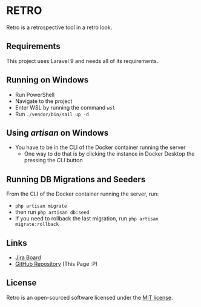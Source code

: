 # RETRO

Retro is a retrospective tool in a retro look.

## Requirements

This project uses Laravel 9 and needs all of its requirements.

## Running on Windows

- Run PowerShell
- Navigate to the project
- Enter WSL by running the command `wsl`
- Run `./vendor/bin/sail up -d`

## Using *artisan* on Windows

- You have to be in the CLI of the Docker container running the server
    - One way to do that is by clicking the instance in Docker Desktop the pressing the *CLI* button

## Running DB Migrations and Seeders

From the CLI of the Docker container running the server, run:
- `php artisan migrate`
- then run `php artisan db:seed`
- If you need to rollback the last migration, run `php artisan migrate:rollback`

## Links

- [Jira Board](https://chadiw.atlassian.net/jira/software/projects/RET/boards/2)
- [GitHub Repository](https://github.com/chad83/retro) (This Page :P)

## License

Retro is an open-sourced software licensed under the [MIT license](https://opensource.org/licenses/MIT).
